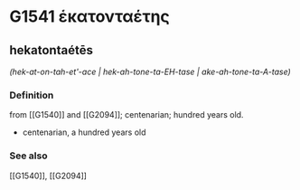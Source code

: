 # G1541 ἑκατονταέτης

## hekatontaétēs

_(hek-at-on-tah-et'-ace | hek-ah-tone-ta-EH-tase | ake-ah-tone-ta-A-tase)_

### Definition

from [[G1540]] and [[G2094]]; centenarian; hundred years old.

- centenarian, a hundred years old

### See also

[[G1540]], [[G2094]]

